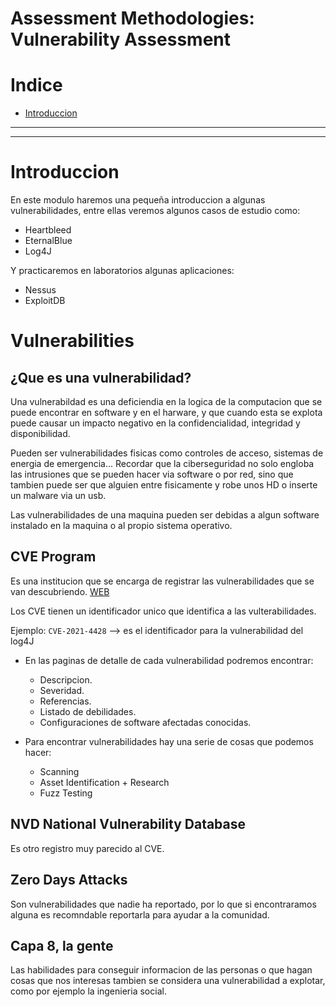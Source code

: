 # Assessment Methodologies: Vulnerability Assessment
# Indice

- [Introduccion](#introduccion)

---
---

# Introduccion

En este modulo haremos una pequeña introduccion a algunas vulnerabilidades, entre ellas veremos algunos casos de estudio como:
- Heartbleed
- EternalBlue
- Log4J

Y practicaremos en laboratorios algunas aplicaciones:
- Nessus
- ExploitDB

# Vulnerabilities
## ¿Que es una vulnerabilidad?

Una vulnerabildad es una deficiendia en la logica de la computacion que se puede encontrar en software y en el harware, y que cuando esta se explota puede causar un impacto negativo en la confidencialidad, integridad y disponibilidad.

Pueden ser vulnerabilidades fisicas como controles de acceso, sistemas de energia de emergencia... Recordar que la ciberseguridad no solo engloba las intrusiones que se pueden hacer via software o por red, sino que tambien puede ser que alguien entre fisicamente y robe unos HD o inserte un malware via un usb.

Las vulnerabilidades de una maquina pueden ser debidas a algun software instalado en la maquina o al propio sistema operativo.

## CVE Program

Es una institucion que se encarga de registrar las vulnerabilidades que se van descubriendo. [WEB](https://cve.mitre.org/cve/)

Los CVE tienen un identificador unico que identifica a las vulterabilidades.

Ejemplo: `CVE-2021-4428` --> es el identificador para la vulnerabilidad del log4J

- En las paginas de detalle de cada vulnerabilidad podremos encontrar:
    - Descripcion.
    - Severidad.
    - Referencias.
    - Listado de debilidades.
    - Configuraciones de software afectadas conocidas.

- Para encontrar vulnerabilidades hay una serie de cosas que podemos hacer:
    - Scanning
    - Asset Identification + Research
    - Fuzz Testing

## NVD National Vulnerability Database

Es otro registro muy parecido al CVE.

## Zero Days Attacks

Son vulnerabilidades que nadie ha reportado, por lo que si encontraramos alguna es recomndable reportarla para ayudar a la comunidad.

## Capa 8, la gente

Las habilidades para conseguir informacion de las personas o que hagan cosas que nos interesas tambien se considera una vulnerabilidad a explotar, como por ejemplo la ingenieria social.


